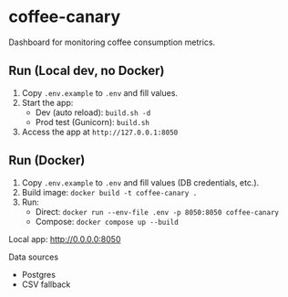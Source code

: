 # coffee-canary
Dashboard for monitoring coffee consumption metrics.

## Run (Local dev, no Docker)

1. Copy `.env.example` to `.env` and fill values.
2. Start the app:
   - Dev (auto reload): `build.sh -d`
   - Prod test (Gunicorn): `build.sh`
3. Access the app at `http://127.0.0.1:8050`

## Run (Docker)

1. Copy `.env.example` to `.env` and fill values (DB credentials, etc.).
2. Build image: `docker build -t coffee-canary .`
3. Run:
	- Direct: `docker run --env-file .env -p 8050:8050 coffee-canary`
	- Compose: `docker compose up --build`

Local app: http://0.0.0.0:8050

Data sources
- Postgres
- CSV fallback
